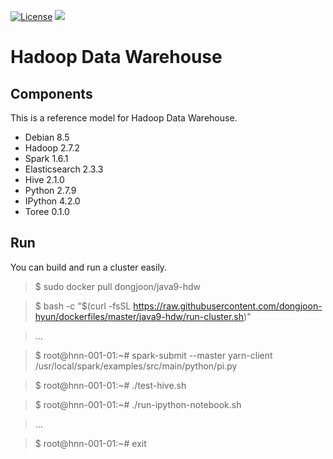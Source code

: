 [![License](https://img.shields.io/badge/license-Apache%202-blue.svg)](LICENSE)
[![](https://badge.imagelayers.io/dongjoon/java9-hdw:latest.svg)](https://imagelayers.io/?images=dongjoon/java9-hdw:latest)

Hadoop Data Warehouse
====================

Components
----------
This is a reference model for Hadoop Data Warehouse.

* Debian 8.5
* Hadoop 2.7.2
* Spark 1.6.1
* Elasticsearch 2.3.3
* Hive 2.1.0
* Python 2.7.9
* IPython 4.2.0
* Toree 0.1.0

Run
---
You can build and run a cluster easily.

> $ sudo docker pull dongjoon/java9-hdw

> $ bash -c "$(curl -fsSL https://raw.githubusercontent.com/dongjoon-hyun/dockerfiles/master/java9-hdw/run-cluster.sh)"

> ...

> $ root@hnn-001-01:~# spark-submit --master yarn-client /usr/local/spark/examples/src/main/python/pi.py

> $ root@hnn-001-01:~# ./test-hive.sh

> $ root@hnn-001-01:~# ./run-ipython-notebook.sh

> ...

> $ root@hnn-001-01:~# exit
